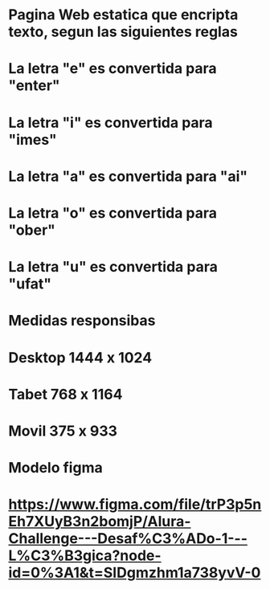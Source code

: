 # Pagina Web estatica que encripta texto, segun las siguientes reglas
#
# La letra "e" es convertida para "enter"
# La letra "i" es convertida para "imes"
# La letra "a" es convertida para "ai"
# La letra "o" es convertida para "ober"
# La letra "u" es convertida para "ufat"
#
# Medidas responsibas
# Desktop 1444 x 1024
# Tabet 768 x 1164
# Movil 375 x 933
#
# Modelo figma
# https://www.figma.com/file/trP3p5nEh7XUyB3n2bomjP/Alura-Challenge---Desaf%C3%ADo-1---L%C3%B3gica?node-id=0%3A1&t=SIDgmzhm1a738yvV-0